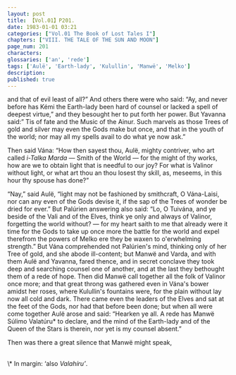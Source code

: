 ```yaml
---
layout: post
title: 【Vol.01】P201.
date: 1983-01-01 03:21
categories: ["Vol.01 The Book of Lost Tales I"]
chapters: ["VIII. THE TALE OF THE SUN AND MOON"]
page_num: 201
characters: 
glossaries: ['an', 'rede']
tags: ['Aulë', 'Earth-lady', 'Kulullin', 'Manwë', 'Melko']
description: 
published: true
---
```


<p style="text-indent: 0;">
and that of evil least of all?” And others there were who said: “Ay, and never before has Kémi the Earth-lady been hard of counsel or lacked a spell of deepest virtue,” and they besought her to put forth her power. But Yavanna said:” Tis of fate and the Music of the Ainur. Such marvels as those Trees of gold and silver may even the Gods make but once, and that in the youth of the world; nor may all my spells avail to do what ye now ask.”
</p>

Then said Vána: “How then sayest thou, Aulë, mighty contriver, who art called <I>i-Talka Marda</I> — Smith of the World — for the might of thy works, how are we to obtain light that is needful to our joy? For what is Valinor without light, or what art thou an thou losest thy skill, as, meseems, in this hour thy spouse has done?”

“Nay,” said Aulë, “light may not be fashioned by smithcraft, O Vána-Laisi, nor can any even of the Gods devise it, if the sap of the Trees of wonder be dried for ever.” But Palúrien answering also said: “Lo, O Tuivána, and ye beside of the Vali and of the Elves, think ye only and always of Valinor, forgetting the world without? — for my heart saith to me that already were it time for the Gods to take up once more the battle for the world and expel therefrom the powers of Melko ere they be waxen to o'erwhelming strength.” But Vána comprehended not Palúrien's mind, thinking only of her Tree of gold, and she abode ill-content; but Manwë and Varda, and with them Aulë and Yavanna, fared thence, and in secret conclave they took deep and searching counsel one of another, and at the last they bethought them of a rede of hope. Then did Manwë call together all the folk of Valinor once more; and that great throng was gathered even in Vána's bower amidst her roses, where Kulullin's fountains were, for the plain without lay now all cold and dark. There came even the leaders of the Elves and sat at the feet of the Gods, nor had that before been done; but when all were come together Aulë arose and said: “Hearken ye all. A rede has Manwë Súlimo Valatúru\* to declare, and the mind of the Earth-lady and of the Queen of the Stars is therein, nor yet is my counsel absent.”

Then was there a great silence that Manwë might speak,

<BR>
\* In margin: ‘also <I>Valahíru’</I>.

